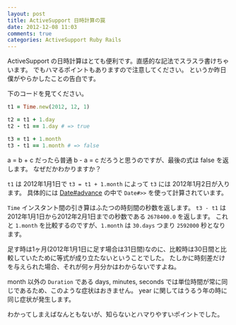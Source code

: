 ```yaml
---
layout: post
title: ActiveSupport 日時計算の罠
date: 2012-12-08 11:03
comments: true
categories: ActiveSupport Ruby Rails
---
```


ActiveSupport の日時計算はとても便利です。直感的な記法でスラスラ書けちゃいます。
でもハマるポイントもありますので注意してください。
というか昨日僕がやらかしたことの告白です。

下のコードを見てください。

``` ruby
t1 = Time.new(2012, 12, 1)

t2 = t1 + 1.day
t2 - t1 == 1.day # => true

t3 = t1 + 1.month
t3 - t1 == 1.month # => false
```

a = b + c だったら普通 b - a = c だろうと思うのですが、最後の式は false を返します。
なぜだかわかりますか？

<!-- more -->

`t1` は 2012年1月1日で `t3 = t1 + 1.month` によって `t3` には 2012年1月2日が入ります。
具体的には
[Date#advance](https://github.com/rails/rails/blob/3-2-stable/activesupport/lib/active_support/core_ext/date/calculations.rb#L108-L116)
の中で `Date#>>` を使って計算されています。

`Time` インスタント間の引き算はふたつの時刻間の秒数を返します。
`t3 - t1` は 2012年1月1日から2012年2月1日までの秒数である `2678400.0` を返します。
これと `1.month` を比較するのですが、`1.month` は `30.days` つまり `2592000` 秒となります。

足す時は1ヶ月(2012年1月1日に足す場合は31日間)なのに、比較時は30日間と比較していたために等式が成り立たないということでした。
たしかに時刻差だけを与えられた場合、それが何ヶ月分かはわからないですよね。

month 以外の `Duration` である days, minutes, seconds では単位時間が常に同じであるため、このような症状はおきません。
year に関してはうるう年の時に同じ症状が発生します。

わかってしまえばなんともないが、知らないとハマりやすいポイントでした。
